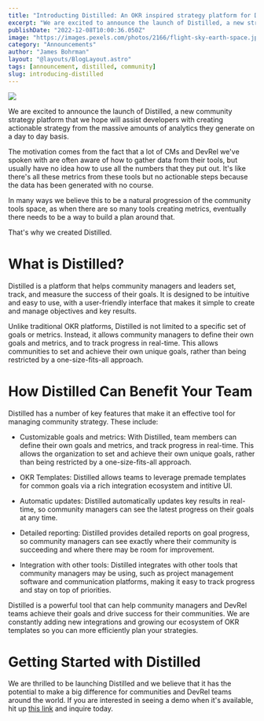 ```yaml
---
title: "Introducting Distilled: An OKR inspired strategy platform for DevRel and community teams"
excerpt: "We are excited to announce the launch of Distilled, a new strategy platform that we hope will assist developer advocates and community managers with creating actionable strategy from the massive amounts of analytics they generate on a day to day basis."
publishDate: "2022-12-08T10:00:36.050Z"
image: "https://images.pexels.com/photos/2166/flight-sky-earth-space.jpg?auto=compress&cs=tinysrgb&w=1260&h=750&dpr=2"
category: "Announcements"
author: "James Bohrman"
layout: "@layouts/BlogLayout.astro"
tags: [announcement, distilled, community]
slug: introducing-distilled
---
```


![](https://images.pexels.com/photos/2166/flight-sky-earth-space.jpg?auto=compress&cs=tinysrgb&w=1260&h=750&dpr=2)

We are excited to announce the launch of Distilled, a new community strategy platform that we hope will assist developers with creating actionable strategy from the massive amounts of analytics they generate on a day to day basis. 

The motivation comes from the fact that a lot of CMs and DevRel we've spoken with are often aware of how to gather data from their tools, but usually have no idea how to use all the numbers that they put out. It's like there's all these metrics from these tools but no actionable steps because the data has been generated with no course. 

In many ways we believe this to be a natural progression of the community tools space, as when there are so many tools creating metrics, eventually there needs to be a way to build a plan around that. 

That's why we created Distilled.

# What is Distilled?

Distilled is a platform that helps community managers and leaders set, track, and measure the success of their goals. It is designed to be intuitive and easy to use, with a user-friendly interface that makes it simple to create and manage objectives and key results.

Unlike traditional OKR platforms, Distilled is not limited to a specific set of goals or metrics. Instead, it allows community managers to define their own goals and metrics, and to track progress in real-time. This allows communities to set and achieve their own unique goals, rather than being restricted by a one-size-fits-all approach.

# How Distilled Can Benefit Your Team

Distilled has a number of key features that make it an effective tool for managing community strategy. These include:

* Customizable goals and metrics: With Distilled, team members can define their own goals and metrics, and track progress in real-time. This allows the organization to set and achieve their own unique goals, rather than being restricted by a one-size-fits-all approach.

* OKR Templates: Distilled allows teams to leverage premade templates for common goals via a rich integration ecosystem and intitive UI.

* Automatic updates: Distilled automatically updates key results in real-time, so community managers can see the latest progress on their goals at any time.

* Detailed reporting: Distilled provides detailed reports on goal progress, so community managers can see exactly where their community is succeeding and where there may be room for improvement.

* Integration with other tools: Distilled integrates with other tools that community managers may be using, such as project management software and communication platforms, making it easy to track progress and stay on top of priorities.

Distilled is a powerful tool that can help community managers and DevRel teams achieve their goals and drive success for their communities. We are constantly adding new integrations and growing our ecosystem of OKR templates so you can more efficiently plan your strategies. 

# Getting Started with Distilled

We are thrilled to be launching Distilled and we believe that it has the potential to make a big difference for communities and DevRel teams around the world. If you are interested in seeing a demo when it's available, hit up [this link](https://www.getdistilled.io/) and inquire today. 